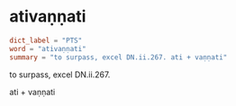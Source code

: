 # ativaṇṇati

``` toml
dict_label = "PTS"
word = "ativaṇṇati"
summary = "to surpass, excel DN.ii.267. ati + vaṇṇati"
```

to surpass, excel DN.ii.267.

ati \+ vaṇṇati

